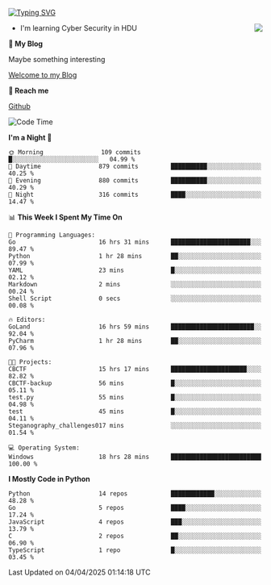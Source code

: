 [![Typing SVG](https://readme-typing-svg.herokuapp.com?font=Fira+Code&pause=1000&random=false&width=450&height=60&lines=Hello+%F0%9F%91%8B%F0%9F%8F%BB;I'm+JBNRZ)](https://git.io/typing-svg)

<a href="#">
  <img align="right" src="https://github-readme-stats.vercel.app/api?username=JBNRZ&show_icons=true&bg_color=15,f2f7fd,E0EAFC" />
</a>

- I'm learning Cyber Security in HDU

 **🌱 My Blog**

Maybe something interesting

[Welcome to my Blog](https://jbnrz.com.cn/)

 **💬 Reach me** 

[Github](https://github.com/JBNRZ)


<!--START_SECTION:waka-->
![Code Time](http://img.shields.io/badge/Code%20Time-1%2C103%20hrs%2059%20mins-blue)

**I'm a Night 🦉** 

```text
🌞 Morning                109 commits         █░░░░░░░░░░░░░░░░░░░░░░░░   04.99 % 
🌆 Daytime                879 commits         ██████████░░░░░░░░░░░░░░░   40.25 % 
🌃 Evening                880 commits         ██████████░░░░░░░░░░░░░░░   40.29 % 
🌙 Night                  316 commits         ████░░░░░░░░░░░░░░░░░░░░░   14.47 % 
```


📊 **This Week I Spent My Time On** 

```text
💬 Programming Languages: 
Go                       16 hrs 31 mins      ██████████████████████░░░   89.47 % 
Python                   1 hr 28 mins        ██░░░░░░░░░░░░░░░░░░░░░░░   07.99 % 
YAML                     23 mins             █░░░░░░░░░░░░░░░░░░░░░░░░   02.12 % 
Markdown                 2 mins              ░░░░░░░░░░░░░░░░░░░░░░░░░   00.24 % 
Shell Script             0 secs              ░░░░░░░░░░░░░░░░░░░░░░░░░   00.08 % 

🔥 Editors: 
GoLand                   16 hrs 59 mins      ███████████████████████░░   92.04 % 
PyCharm                  1 hr 28 mins        ██░░░░░░░░░░░░░░░░░░░░░░░   07.96 % 

🐱‍💻 Projects: 
CBCTF                    15 hrs 17 mins      █████████████████████░░░░   82.82 % 
CBCTF-backup             56 mins             █░░░░░░░░░░░░░░░░░░░░░░░░   05.11 % 
test.py                  55 mins             █░░░░░░░░░░░░░░░░░░░░░░░░   04.98 % 
test                     45 mins             █░░░░░░░░░░░░░░░░░░░░░░░░   04.11 % 
Steganography_challenges017 mins             ░░░░░░░░░░░░░░░░░░░░░░░░░   01.54 % 

💻 Operating System: 
Windows                  18 hrs 28 mins      █████████████████████████   100.00 % 
```

**I Mostly Code in Python** 

```text
Python                   14 repos            ████████████░░░░░░░░░░░░░   48.28 % 
Go                       5 repos             ████░░░░░░░░░░░░░░░░░░░░░   17.24 % 
JavaScript               4 repos             ███░░░░░░░░░░░░░░░░░░░░░░   13.79 % 
C                        2 repos             ██░░░░░░░░░░░░░░░░░░░░░░░   06.90 % 
TypeScript               1 repo              █░░░░░░░░░░░░░░░░░░░░░░░░   03.45 % 
```




 Last Updated on 04/04/2025 01:14:18 UTC
<!--END_SECTION:waka-->
